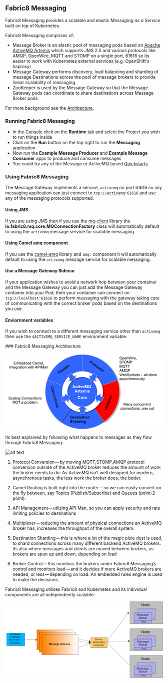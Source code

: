 ## Fabric8 Messaging

Fabric8 Messaging provides a scalable and elastic _Messaging as a Service_ built on top of Kubernetes.

Fabric8 Messaging comprises of:

* Message Broker is an elastic pool of messaging pods based on [Apache ActiveMQ Artemis](https://activemq.apache.org/artemis/) which supports JMS 2.0 and various protocols like AMQP, OpenWire, MQTT and STOMP on a single port, 61616 so its easier to work with Kubernetes external services (e.g. OpenShift's haproxy)
* Message Gateway performs discovery, load balancing and sharding of message Destinations across the pool of message brokers to provide linear scalability of messaging.
* ZooKeeper is used by the Message Gateway so that the Message Gateway pods can coordinate to share destinations across Message Broker pods

For more background see the [Architecture](#architecture).

### Running Fabric8 Messaging

* In the [Console](console.html) click on the **Runtime** tab and select the Project you wish to run things inside
* Click on the **Run** button on the top right to run the **Messaging** application
* Now run the **Example Message Producer** and **Example Message Consumer** apps to produce and consume messages
* You could try any of the Message or ActiveMQ based [Quickstarts](quickstart.html)

### Using Fabric8 Messaging

The Message Gateway implements a service, `activemq` on port 61616 so any messaging application can just connect to `tcp://activemq:61616` and use any of the messaging protocols supported. 

#### Using JMS

If you are using JMS then if you use the [mq-client](https://github.com/fabric8io/fabric8-ipaas/tree/master/mq-client) library the **io.fabric8.mq.core.MQConnectionFactory** class will automatically default to using the `activemq` message service for scalable messaging.

#### Using Camel amq component

If you use the [camel-amq](https://github.com/fabric8io/fabric8-ipaas/tree/master/camel-amq) library and `amq:` component it will automatically default to using the `activemq` message service for scalable messaging.


#### Use a Message Gateway Sidecar

If your application wishes to avoid a network hop between your container and the Message Gateway you can just add the Message Gateway container into your Pod; then your container can connect on `tcp://localhost:61616` to perform messaging with the gateway taking care of communicating with the correct broker pods based on the destinations you use.


#### Enviornment variables

If you wish to connect to a different messaging service other than `activemq` then use the `$ACTIVEMQ_SERVICE_NAME` environment variable. 


### Fabric8 Messaging Architecture

![alt text](https://raw.githubusercontent.com/fabric8io/fabric8/master/docs/images/fabric8mq.png "Fabric8 Messaging core")

Its best explained by following what happens to messages as they flow through Fabric8 Messaging:

![alt text](https://raw.githubusercontent.com/fabric8io/fabric8/master/docs/images/fabric8mqflow.png "Fabric8 Messaging message flow")
 
 1. Protocol Conversion — by moving MQTT,STOMP,AMQP protocol conversion outside of the ActiveMQ broker reduces the amount of work the broker needs to do: As ActiveMQ isn’t well designed for modern, asynchronous tasks, the less work the broker does, the better.
 
 2. Camel Routing is built right into the router — so we can easily convert on the fly between, say Topics (Publish/Subscribe) and Queues (point-2-point).
 
 3. API Management — utlizing API Man, so you can apply security and rate limiting policies to destinations
 
 4. Multiplexer — reducing the amount of physical connections an ActiveMQ broker has, increases the throughput of the overall system.
 
 5. Destination Sharding — this is where a lot of the magic pixie dust is used, to shard connections across many different backend ActiveMQ brokers. Its also where messages and clients are moved between brokers, as brokers are spun up and down, depending on load
 
 6. Broker Control — this monitors the brokers under Fabric8 Messaging’s control and monitors load — and it decides if more ActiveMQ brokers are needed, or less — depending on load. An embedded rules engine is used to make the decisions.
  
Fabric8 Messaging utilises Fabric8 and Kubernetes and its individual components are all independently scalable:

![alt text](https://raw.githubusercontent.com/fabric8io/fabric8/master/docs/images/fabric8mqscalable.png "Fabric8 Messaging scales")

